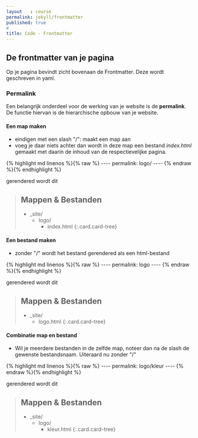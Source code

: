 ```yaml
---
layout   : course
permalink: jekyll/frontmatter
published: true
#
title: Code - Frontmatter
---
```



## De frontmatter van je pagina

Op je pagina bevindt zicht bovenaan de Frontmatter. Deze wordt geschreven in yaml. 

### Permalink

Een belangrijk onderdeel voor de werking van je website is de **permalink**. De functie hiervan is de hierarchische opbouw van je website.

#### Een map maken

- eindigen met een slash "/": maakt een map aan
- voeg je daar niets achter dan wordt in deze map een bestand *index.html* gemaakt met daarin de inhoud van de respectievelijke pagina.

{% highlight md linenos %}{% raw %}
    ----
    permalink: logo/
    ----
{% endraw %}{% endhighlight %}

gerendered wordt dit

> Mappen & Bestanden
> ---
> - _site/
>   - logo/
>     - index.html
{:.card.card-tree}

#### Een bestand maken

- zonder "/" wordt het bestand gerendered als een html-bestand

{% highlight md linenos %}{% raw %}
    ----
    permalink: logo
    ----
{% endraw %}{% endhighlight %}

gerendered wordt dit

> Mappen & Bestanden
> ---
> - _site/
>   - logo.html
{:.card.card-tree}

#### Combinatie map en bestand

- Wil je meerdere bestanden in de zelfde map, noteer dan na de slash de gewenste bestandsnaam. Uiteraard nu zonder "/"

{% highlight md linenos %}{% raw %}
    ----
    permalink: logo/kleur
    ----
{% endraw %}{% endhighlight %}

gerendered wordt dit

> Mappen & Bestanden
> ---
> - _site/
>   - logo/
>     - kleur.html
{:.card.card-tree}